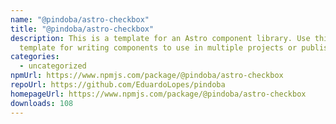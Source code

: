 ```yaml
---
name: "@pindoba/astro-checkbox"
title: "@pindoba/astro-checkbox"
description: This is a template for an Astro component library. Use this
  template for writing components to use in multiple projects or publish to NPM.
categories:
  - uncategorized
npmUrl: https://www.npmjs.com/package/@pindoba/astro-checkbox
repoUrl: https://github.com/EduardoLopes/pindoba
homepageUrl: https://www.npmjs.com/package/@pindoba/astro-checkbox
downloads: 108
---
```

